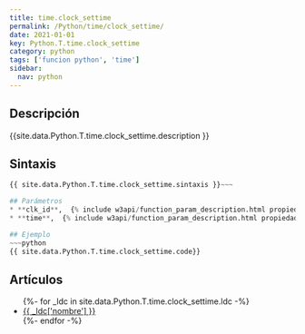 ```yaml
---
title: time.clock_settime
permalink: /Python/time/clock_settime/
date: 2021-01-01
key: Python.T.time.clock_settime
category: python
tags: ['funcion python', 'time']
sidebar: 
  nav: python
---
```


## Descripción
{{site.data.Python.T.time.clock_settime.description }}

## Sintaxis
~~~python
{{ site.data.Python.T.time.clock_settime.sintaxis }}~~~

## Parámetros
* **clk_id**,  {% include w3api/function_param_description.html propiedad=site.data.Python.T.time.clock_settime valor="clk_id" %}
* **time**,  {% include w3api/function_param_description.html propiedad=site.data.Python.T.time.clock_settime valor="time" %}

## Ejemplo
~~~python
{{ site.data.Python.T.time.clock_settime.code}}
~~~

## Artículos
<ul>
{%- for _ldc in site.data.Python.T.time.clock_settime.ldc -%}
   <li>
       <a href="{{_ldc['url'] }}">{{ _ldc['nombre'] }}</a>
   </li>
{%- endfor -%}
</ul>
